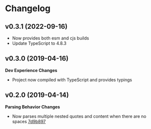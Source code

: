 # Changelog

## v0.3.1 (2022-09-16)

- Now provides both esm and cjs builds
- Update TypeScript to 4.8.3

## v0.3.0 (2019-04-16)

**Dev Experience Changes**

- Project now compiled with TypeScript and provides typings

## v0.2.0 (2019-04-14)

**Parsing Behavior Changes**

- Now parses multiple nested quotes and content when there are no spaces [7d9b897](https://github.com/mccormicka/string-argv/commit/7d9b89730ea112b829f2591e3e9cae4c0d0cc285)
